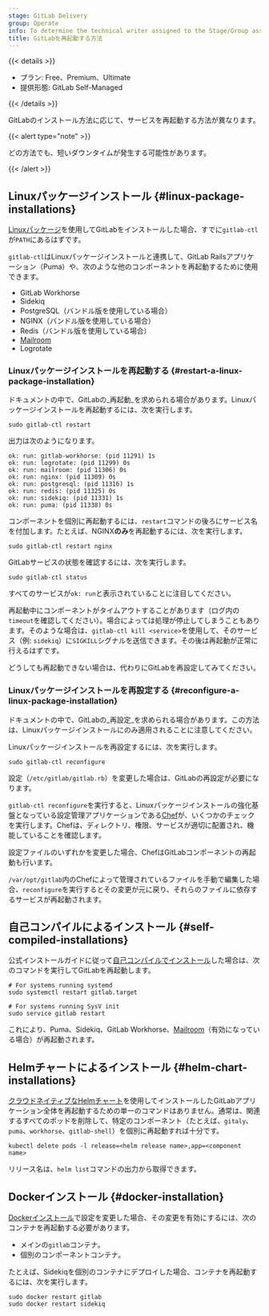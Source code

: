 ```yaml
---
stage: GitLab Delivery
group: Operate
info: To determine the technical writer assigned to the Stage/Group associated with this page, see https://handbook.gitlab.com/handbook/product/ux/technical-writing/#assignments
title: GitLabを再起動する方法
---
```


{{< details >}}

- プラン: Free、Premium、Ultimate
- 提供形態: GitLab Self-Managed

{{< /details >}}

GitLabのインストール方法に応じて、サービスを再起動する方法が異なります。

{{< alert type="note" >}}

どの方法でも、短いダウンタイムが発生する可能性があります。

{{< /alert >}}

## Linuxパッケージインストール {#linux-package-installations}

[Linuxパッケージ](https://about.gitlab.com/install/)を使用してGitLabをインストールした場合、すでに`gitlab-ctl`が`PATH`にあるはずです。

`gitlab-ctl`はLinuxパッケージインストールと連携して、GitLab Railsアプリケーション（Puma）や、次のような他のコンポーネントを再起動するために使用できます。

- GitLab Workhorse
- Sidekiq
- PostgreSQL（バンドル版を使用している場合）
- NGINX（バンドル版を使用している場合）
- Redis（バンドル版を使用している場合）
- [Mailroom](reply_by_email.md)
- Logrotate

### Linuxパッケージインストールを再起動する {#restart-a-linux-package-installation}

ドキュメントの中で、GitLabの_再起動_を求められる場合があります。Linuxパッケージインストールを再起動するには、次を実行します。

```shell
sudo gitlab-ctl restart
```

出力は次のようになります。

```plaintext
ok: run: gitlab-workhorse: (pid 11291) 1s
ok: run: logrotate: (pid 11299) 0s
ok: run: mailroom: (pid 11306) 0s
ok: run: nginx: (pid 11309) 0s
ok: run: postgresql: (pid 11316) 1s
ok: run: redis: (pid 11325) 0s
ok: run: sidekiq: (pid 11331) 1s
ok: run: puma: (pid 11338) 0s
```

コンポーネントを個別に再起動するには、`restart`コマンドの後ろにサービス名を付加します。たとえば、NGINX**のみ**を再起動するには、次を実行します。

```shell
sudo gitlab-ctl restart nginx
```

GitLabサービスの状態を確認するには、次を実行します。

```shell
sudo gitlab-ctl status
```

すべてのサービスが`ok: run`と表示されていることに注目してください。

再起動中にコンポーネントがタイムアウトすることがあります（ログ内の`timeout`を確認してください）。場合によっては処理が停止してしまうこともあります。そのような場合は、`gitlab-ctl kill <service>`を使用して、そのサービス（例: `sidekiq`）に`SIGKILL`シグナルを送信できます。その後は再起動が正常に行えるはずです。

どうしても再起動できない場合は、代わりにGitLabを再設定してみてください。

### Linuxパッケージインストールを再設定する {#reconfigure-a-linux-package-installation}

ドキュメントの中で、GitLabの_再設定_を求められる場合があります。この方法は、Linuxパッケージインストールにのみ適用されることに注意してください。

Linuxパッケージインストールを再設定するには、次を実行します。

```shell
sudo gitlab-ctl reconfigure
```

設定（`/etc/gitlab/gitlab.rb`）を変更した場合は、GitLabの再設定が必要になります。

`gitlab-ctl reconfigure`を実行すると、Linuxパッケージインストールの強化基盤となっている設定管理アプリケーションである[Chef](https://www.chef.io/products/chef-infra)が、いくつかのチェックを実行します。Chefは、ディレクトリ、権限、サービスが適切に配置され、機能していることを確認します。

設定ファイルのいずれかを変更した場合、ChefはGitLabコンポーネントの再起動も行います。

`/var/opt/gitlab`内のChefによって管理されているファイルを手動で編集した場合、`reconfigure`を実行するとその変更が元に戻り、それらのファイルに依存するサービスが再起動されます。

## 自己コンパイルによるインストール {#self-compiled-installations}

公式インストールガイドに従って[自己コンパイルでインストール](../install/self_compiled/_index.md)した場合は、次のコマンドを実行してGitLabを再起動します。

```shell
# For systems running systemd
sudo systemctl restart gitlab.target

# For systems running SysV init
sudo service gitlab restart
```

これにより、Puma、Sidekiq、GitLab Workhorse、[Mailroom](reply_by_email.md)（有効になっている場合）が再起動されます。

## Helmチャートによるインストール {#helm-chart-installations}

[クラウドネイティブなHelmチャート](https://docs.gitlab.com/charts/)を使用してインストールしたGitLabアプリケーション全体を再起動するための単一のコマンドはありません。通常は、関連するすべてのポッドを削除して、特定のコンポーネント（たとえば、`gitaly`、`puma`、`workhorse`、`gitlab-shell`）を個別に再起動すれば十分です。

```shell
kubectl delete pods -l release=<helm release name>,app=<component name>
```

リリース名は、`helm list`コマンドの出力から取得できます。

## Dockerインストール {#docker-installation}

[Dockerインストール](../install/docker/_index.md)で設定を変更した場合、その変更を有効にするには、次のコンテナを再起動する必要があります。

- メインの`gitlab`コンテナ。
- 個別のコンポーネントコンテナ。

たとえば、Sidekiqを個別のコンテナにデプロイした場合、コンテナを再起動するには、次を実行します。

```shell
sudo docker restart gitlab
sudo docker restart sidekiq
```

